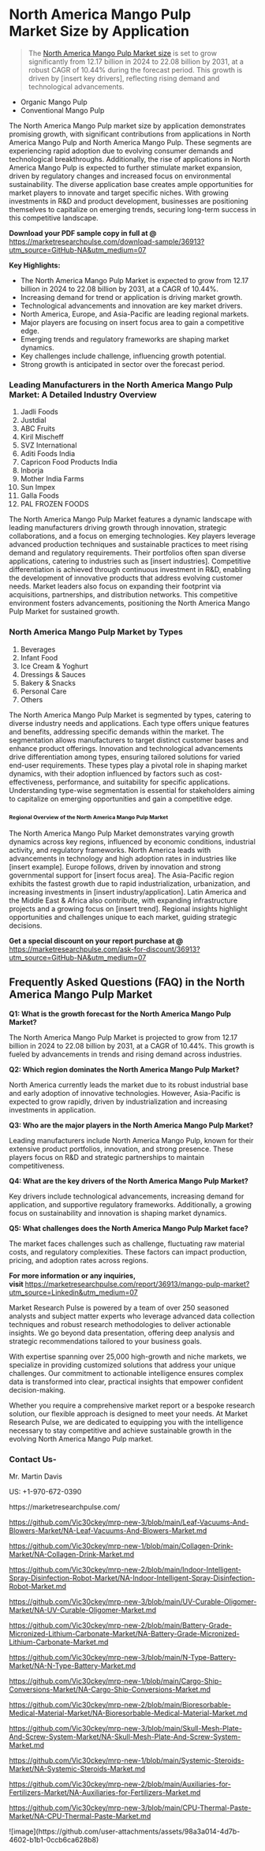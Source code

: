 <h1>North America Mango Pulp Market&nbsp;Size by Application</h1><blockquote><p>The <a href="https://marketresearchpulse.com/download-sample/36913?utm_source=GitHub-NA&amp;utm_medium=07">North America Mango Pulp Market size</a> is set to grow significantly from 12.17 billion in 2024 to 22.08 billion by 2031, at a robust CAGR of 10.44% during the forecast period. This growth is driven by [insert key drivers], reflecting rising demand and technological advancements.</p></blockquote><ul><li>Organic Mango Pulp<li> Conventional Mango Pulp</li></ul><p>The North America Mango Pulp market size by application demonstrates promising growth, with significant contributions from applications in North America Mango Pulp and North America Mango Pulp. These segments are experiencing rapid adoption due to evolving consumer demands and technological breakthroughs. Additionally, the rise of applications in North America Mango Pulp is expected to further stimulate market expansion, driven by regulatory changes and increased focus on environmental sustainability. The diverse application base creates ample opportunities for market players to innovate and target specific niches. With growing investments in R&D and product development, businesses are positioning themselves to capitalize on emerging trends, securing long-term success in this competitive landscape.</p><p><strong>Download your PDF sample copy in full at @ </strong><a href="https://marketresearchpulse.com/download-sample/36913?utm_source=GitHub-NA&amp;utm_medium=07">https://marketresearchpulse.com/download-sample/36913?utm_source=GitHub-NA&amp;utm_medium=07</a></p><p><strong>Key Highlights: </strong></p><ul><li>The North America Mango Pulp Market is expected to grow from 12.17 billion in 2024 to 22.08 billion by 2031, at a CAGR of 10.44%.</li><li>Increasing demand for trend or application is driving market growth.</li><li>Technological advancements and innovation are key market drivers.</li><li>North America, Europe, and Asia-Pacific are leading regional markets.</li><li>Major players are focusing on insert focus area to gain a competitive edge.</li><li>Emerging trends and regulatory frameworks are shaping market dynamics.</li><li>Key challenges include challenge, influencing growth potential.</li><li>Strong growth is anticipated in sector over the forecast period.</li></ul><h3>Leading Manufacturers in the North America Mango Pulp Market: A Detailed Industry Overview</h3><ol><li>Jadli Foods</li><li>Justdial</li><li>ABC Fruits</li><li>Kiril Mischeff</li><li>SVZ International</li><li>Aditi Foods India</li><li>Capricon Food Products India</li><li>Inborja</li><li>Mother India Farms</li><li>Sun Impex</li><li>Galla Foods</li><li>PAL FROZEN FOODS</li></ol><div class="flex max-w-full flex-col flex-grow"><div class="min-h-8 text-message flex w-full flex-col items-end gap-2 whitespace-normal break-words [.text-message+&amp;]:mt-5" dir="auto" data-message-author-role="assistant" data-message-id="fd8432e4-4910-450d-b182-61b7bfb0a01f" data-message-model-slug="gpt-4o"><div class="flex w-full flex-col gap-1 empty:hidden first:pt-[3px]"><div class="markdown prose w-full break-words dark:prose-invert light"><p>The North America Mango Pulp Market features a dynamic landscape with leading manufacturers driving growth through innovation, strategic collaborations, and a focus on emerging technologies. Key players leverage advanced production techniques and sustainable practices to meet rising demand and regulatory requirements. Their portfolios often span diverse applications, catering to industries such as [insert industries]. Competitive differentiation is achieved through continuous investment in R&amp;D, enabling the development of innovative products that address evolving customer needs. Market leaders also focus on expanding their footprint via acquisitions, partnerships, and distribution networks. This competitive environment fosters advancements, positioning the North America Mango Pulp Market for sustained growth.</p></div></div></div></div><h3>North America Mango Pulp Market by Types</h3><ol><li>Beverages<li> Infant Food<li> Ice Cream & Yoghurt<li> Dressings & Sauces<li> Bakery & Snacks<li> Personal Care<li> Others</li></ol><div class="flex max-w-full flex-col flex-grow"><div class="min-h-8 text-message flex w-full flex-col items-end gap-2 whitespace-normal break-words [.text-message+&amp;]:mt-5" dir="auto" data-message-author-role="assistant" data-message-id="084470be-0bb7-4664-bddf-5156b4f41249" data-message-model-slug="gpt-4o-mini"><div class="flex w-full flex-col gap-1 empty:hidden first:pt-[3px]"><div class="markdown prose w-full break-words dark:prose-invert light"><p>The North America Mango Pulp Market is segmented by types, catering to diverse industry needs and applications. Each type offers unique features and benefits, addressing specific demands within the market. The segmentation allows manufacturers to target distinct customer bases and enhance product offerings. Innovation and technological advancements drive differentiation among types, ensuring tailored solutions for varied end-user requirements. These types play a pivotal role in shaping market dynamics, with their adoption influenced by factors such as cost-effectiveness, performance, and suitability for specific applications. Understanding type-wise segmentation is essential for stakeholders aiming to capitalize on emerging opportunities and gain a competitive edge.</p></div></div></div></div><h3><span style="font-size: 11px;">Regional Overview of the North America Mango Pulp Market</span></h3><div class="flex max-w-full flex-col flex-grow"><div class="min-h-8 text-message flex w-full flex-col items-end gap-2 whitespace-normal break-words [.text-message+&amp;]:mt-5" dir="auto" data-message-author-role="assistant" data-message-id="e9038762-ce64-4e30-91c9-9bd413514231" data-message-model-slug="gpt-4o-mini"><div class="flex w-full flex-col gap-1 empty:hidden first:pt-[3px]"><div class="markdown prose w-full break-words dark:prose-invert light"><p>The North America Mango Pulp Market demonstrates varying growth dynamics across key regions, influenced by economic conditions, industrial activity, and regulatory frameworks. North America leads with advancements in technology and high adoption rates in industries like [insert example]. Europe follows, driven by innovation and strong governmental support for [insert focus area]. The Asia-Pacific region exhibits the fastest growth due to rapid industrialization, urbanization, and increasing investments in [insert industry/application]. Latin America and the Middle East &amp; Africa also contribute, with expanding infrastructure projects and a growing focus on [insert trend]. Regional insights highlight opportunities and challenges unique to each market, guiding strategic decisions.</p></div></div></div></div><p><strong>Get a special discount on your report purchase at @ </strong><a href="https://marketresearchpulse.com/ask-for-discount/36913?utm_source=GitHub-NA&amp;utm_medium=07">https://marketresearchpulse.com/ask-for-discount/36913?utm_source=GitHub-NA&amp;utm_medium=07</a></p><h2>Frequently Asked Questions (FAQ) in the North America Mango Pulp Market</h2><p><strong>Q1: What is the growth forecast for the North America Mango Pulp Market?</strong></p><p>The North America Mango Pulp Market is projected to grow from 12.17 billion in 2024 to 22.08 billion by 2031, at a CAGR of 10.44%. This growth is fueled by advancements in trends and rising demand across industries.</p><p><strong>Q2: Which region dominates the North America Mango Pulp Market?</strong></p><p>North America currently leads the market due to its robust industrial base and early adoption of innovative technologies. However, Asia-Pacific is expected to grow rapidly, driven by industrialization and increasing investments in application.</p><p><strong>Q3: Who are the major players in the North America Mango Pulp Market?</strong></p><p>Leading manufacturers include North America Mango Pulp, known for their extensive product portfolios, innovation, and strong presence. These players focus on R&amp;D and strategic partnerships to maintain competitiveness.</p><p><strong>Q4: What are the key drivers of the North America Mango Pulp Market?</strong></p><p>Key drivers include technological advancements, increasing demand for application, and supportive regulatory frameworks. Additionally, a growing focus on sustainability and innovation is shaping market dynamics.</p><p><strong>Q5: What challenges does the North America Mango Pulp Market face?</strong></p><p>The market faces challenges such as challenge, fluctuating raw material costs, and regulatory complexities. These factors can impact production, pricing, and adoption rates across regions.</p><p><strong>For more information or any inquiries, visit&nbsp;</strong><a href="https://marketresearchpulse.com/report/36913/mango-pulp-market?utm_source=Linkedin&utm_medium=07">https://marketresearchpulse.com/report/36913/mango-pulp-market?utm_source=Linkedin&utm_medium=07</a></p><p>Market Research Pulse is powered by a team of over 250 seasoned analysts and subject matter experts who leverage advanced data collection techniques and robust research methodologies to deliver actionable insights. We go beyond data presentation, offering deep analysis and strategic recommendations tailored to your business goals.</p><p>With expertise spanning over 25,000 high-growth and niche markets, we specialize in providing customized solutions that address your unique challenges. Our commitment to actionable intelligence ensures complex data is transformed into clear, practical insights that empower confident decision-making.</p><p>Whether you require a comprehensive market report or a bespoke research solution, our flexible approach is designed to meet your needs. At Market Research Pulse, we are dedicated to equipping you with the intelligence necessary to stay competitive and achieve sustainable growth in the evolving North America Mango Pulp market.</p><h3><strong>Contact Us-</strong></h3><p>Mr. Martin Davis</p><p>US: +1-970-672-0390</p><p>https://marketresearchpulse.com/</p><p><a href="https://github.com/Vic30ckey/mrp-new-3/blob/main/Leaf-Vacuums-And-Blowers-Market/NA-Leaf-Vacuums-And-Blowers-Market.md">https://github.com/Vic30ckey/mrp-new-3/blob/main/Leaf-Vacuums-And-Blowers-Market/NA-Leaf-Vacuums-And-Blowers-Market.md</a></p><p><a href="https://github.com/Vic30ckey/mrp-new-1/blob/main/Collagen-Drink-Market/NA-Collagen-Drink-Market.md">https://github.com/Vic30ckey/mrp-new-1/blob/main/Collagen-Drink-Market/NA-Collagen-Drink-Market.md</a></p><p><a href="https://github.com/Vic30ckey/mrp-new-2/blob/main/Indoor-Intelligent-Spray-Disinfection-Robot-Market/NA-Indoor-Intelligent-Spray-Disinfection-Robot-Market.md">https://github.com/Vic30ckey/mrp-new-2/blob/main/Indoor-Intelligent-Spray-Disinfection-Robot-Market/NA-Indoor-Intelligent-Spray-Disinfection-Robot-Market.md</a></p><p><a href="https://github.com/Vic30ckey/mrp-new-3/blob/main/UV-Curable-Oligomer-Market/NA-UV-Curable-Oligomer-Market.md">https://github.com/Vic30ckey/mrp-new-3/blob/main/UV-Curable-Oligomer-Market/NA-UV-Curable-Oligomer-Market.md</a></p><p><a href="https://github.com/Vic30ckey/mrp-new-2/blob/main/Battery-Grade-Micronized-Lithium-Carbonate-Market/NA-Battery-Grade-Micronized-Lithium-Carbonate-Market.md">https://github.com/Vic30ckey/mrp-new-2/blob/main/Battery-Grade-Micronized-Lithium-Carbonate-Market/NA-Battery-Grade-Micronized-Lithium-Carbonate-Market.md</a></p><p><a href="https://github.com/Vic30ckey/mrp-new-3/blob/main/N-Type-Battery-Market/NA-N-Type-Battery-Market.md">https://github.com/Vic30ckey/mrp-new-3/blob/main/N-Type-Battery-Market/NA-N-Type-Battery-Market.md</a></p><p><a href="https://github.com/Vic30ckey/mrp-new-1/blob/main/Cargo-Ship-Conversions-Market/NA-Cargo-Ship-Conversions-Market.md">https://github.com/Vic30ckey/mrp-new-1/blob/main/Cargo-Ship-Conversions-Market/NA-Cargo-Ship-Conversions-Market.md</a></p><p><a href="https://github.com/Vic30ckey/mrp-new-2/blob/main/Bioresorbable-Medical-Material-Market/NA-Bioresorbable-Medical-Material-Market.md">https://github.com/Vic30ckey/mrp-new-2/blob/main/Bioresorbable-Medical-Material-Market/NA-Bioresorbable-Medical-Material-Market.md</a></p><p><a href="https://github.com/Vic30ckey/mrp-new-3/blob/main/Skull-Mesh-Plate-And-Screw-System-Market/NA-Skull-Mesh-Plate-And-Screw-System-Market.md">https://github.com/Vic30ckey/mrp-new-3/blob/main/Skull-Mesh-Plate-And-Screw-System-Market/NA-Skull-Mesh-Plate-And-Screw-System-Market.md</a></p><p><a href="https://github.com/Vic30ckey/mrp-new-1/blob/main/Systemic-Steroids-Market/NA-Systemic-Steroids-Market.md">https://github.com/Vic30ckey/mrp-new-1/blob/main/Systemic-Steroids-Market/NA-Systemic-Steroids-Market.md</a></p><p><a href="https://github.com/Vic30ckey/mrp-new-2/blob/main/Auxiliaries-for-Fertilizers-Market/NA-Auxiliaries-for-Fertilizers-Market.md">https://github.com/Vic30ckey/mrp-new-2/blob/main/Auxiliaries-for-Fertilizers-Market/NA-Auxiliaries-for-Fertilizers-Market.md</a></p><p><a href="https://github.com/Vic30ckey/mrp-new-3/blob/main/CPU-Thermal-Paste-Market/NA-CPU-Thermal-Paste-Market.md">https://github.com/Vic30ckey/mrp-new-3/blob/main/CPU-Thermal-Paste-Market/NA-CPU-Thermal-Paste-Market.md</a></p>
![image](https://github.com/user-attachments/assets/98a3a014-4d7b-4602-b1b1-0ccb6ca628b8)
